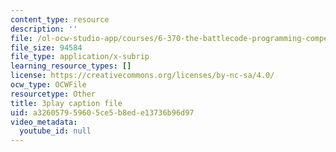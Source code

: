 ```yaml
---
content_type: resource
description: ''
file: /ol-ocw-studio-app/courses/6-370-the-battlecode-programming-competition-january-iap-2013/a326057959605ce5b8ede13736b96d97_BLExWo9Empk.vtt
file_size: 94584
file_type: application/x-subrip
learning_resource_types: []
license: https://creativecommons.org/licenses/by-nc-sa/4.0/
ocw_type: OCWFile
resourcetype: Other
title: 3play caption file
uid: a3260579-5960-5ce5-b8ed-e13736b96d97
video_metadata:
  youtube_id: null
---
```

